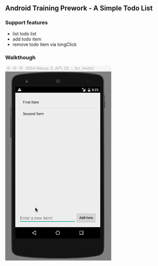 ## Android Training Prework - A Simple Todo List

### Support features
* list todo list
* add todo item
* remove todo item via longClick

### Walkthough
![Video Walkthrough](prework-demo.gif)
